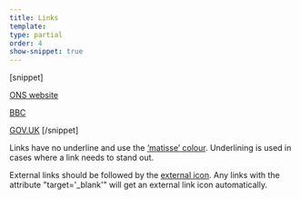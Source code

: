 ```yaml
---
title: Links
template:
type: partial
order: 4
show-snippet: true
---
```

[snippet]
<!--Normal link-->
<a href="https://www.ons.gov.uk">ONS website</a>

<!--External link with icon-->
<a href="https://bbc.co.uk">BBC<span class="icon icon-external--dark-small"></span></a>

<!--External link with '_blank' target attribute-->
<a href="https://www.gov.uk" target="_blank">GOV.UK</a>
[/snippet]

Links have no underline and use the <a href="../colour/#colours">‘matisse’ colour</a>. Underlining is used in cases where a link needs to stand out.

External links should be followed by the <a href="../icons/#external-link">external icon</a>. Any links with the attribute "target='_blank'" will get an external link icon automatically.